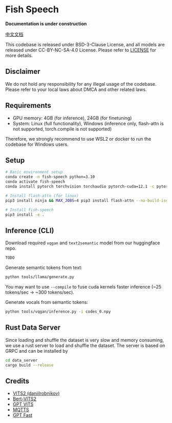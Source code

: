 # Fish Speech

**Documentation is under construction**

[中文文档](README.zh.md)

This codebase is released under BSD-3-Clause License, and all models are released under CC-BY-NC-SA-4.0 License. Please refer to [LICENSE](LICENSE) for more details. 

## Disclaimer
We do not hold any responsibility for any illegal usage of the codebase. Please refer to your local laws about DMCA and other related laws.

## Requirements
- GPU memory: 4GB (for inference), 24GB (for finetuning)
- System: Linux (full functionality), Windows (inference only, flash-attn is not supported, torch.compile is not supported)

Therefore, we strongly recommend to use WSL2 or docker to run the codebase for Windows users.

## Setup
```bash
# Basic environment setup
conda create -n fish-speech python=3.10
conda activate fish-speech
conda install pytorch torchvision torchaudio pytorch-cuda=12.1 -c pytorch -c nvidia

# Install flash-attn (for linux)
pip3 install ninja && MAX_JOBS=4 pip3 install flash-attn --no-build-isolation

# Install fish-speech
pip3 install -e .
```

## Inference (CLI)
Download required `vqgan` and `text2semantic` model from our huggingface repo.

```bash
TODO
```

Generate semantic tokens from text:
```bash
python tools/llama/generate.py
```

You may want to use `--compile` to fuse cuda kernels faster inference (~25 tokens/sec -> ~300 tokens/sec).

Generate vocals from semantic tokens:
```bash
python tools/vqgan/inference.py -i codes_0.npy
```

## Rust Data Server
Since loading and shuffle the dataset is very slow and memory consuming, we use a rust server to load and shuffle the dataset. The server is based on GRPC and can be installed by

```bash
cd data_server
cargo build --release
```

## Credits
- [VITS2 (daniilrobnikov)](https://github.com/daniilrobnikov/vits2)
- [Bert-VITS2](https://github.com/fishaudio/Bert-VITS2)
- [GPT VITS](https://github.com/innnky/gpt-vits)
- [MQTTS](https://github.com/b04901014/MQTTS)
- [GPT Fast](https://github.com/pytorch-labs/gpt-fast)

